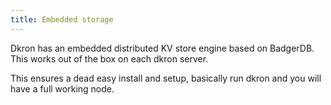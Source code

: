 ```yaml
---
title: Embedded storage
---
```


Dkron has an embedded distributed KV store engine based on BadgerDB. This works out of the box on each dkron server.

This ensures a dead easy install and setup, basically run dkron and you will have a full working node.
